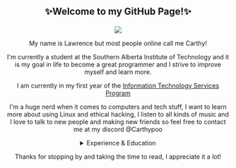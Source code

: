 ## <p align=center>✨Welcome to my GitHub Page!✨

<div align="center">
  <a href="https://discord.com/users/295356028332277760" >
    <img src="https://lanyard.kyrie25.me/api/295356028332277760?imgStyle=square&imgBorderRadius=10px" />
      </a>



<p align=center> My name is Lawrence but most people online call me Carthy! 

 
I'm currently a student at the Southern Alberta Institute of Technology and it is my goal in life to become a great programmer and I strive to improve myself and learn more.

I am currently in my first year of the [Information Technology Services Program]([url](https://www.sait.ca/programs-and-courses/diplomas/information-technology-services))

I'm a huge nerd when it comes to computers and tech stuff, I want to learn more about using Linux and ethical hacking, I listen to all kinds of music and I love to talk to new people and making new friends so feel free to contact me at my discord @Carthypoo

<details>
  <summary>Experience & Education</summary>
  [![Git Badge](https://img.shields.io/badge/git-%23F05033.svg?style=flat&logo=git&logoColor=white)](https://git-scm.com/)
  [![Python](https://img.shields.io/badge/python-3670A0?style=for-the-badge&logo=python&logoColor=ffdd54)

</details>


Thanks for stopping by and taking the time to read, I appreciate it a lot!


